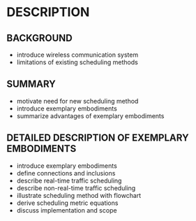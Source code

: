 # DESCRIPTION

## BACKGROUND

- introduce wireless communication system
- limitations of existing scheduling methods

## SUMMARY

- motivate need for new scheduling method
- introduce exemplary embodiments
- summarize advantages of exemplary embodiments

## DETAILED DESCRIPTION OF EXEMPLARY EMBODIMENTS

- introduce exemplary embodiments
- define connections and inclusions
- describe real-time traffic scheduling
- describe non-real-time traffic scheduling
- illustrate scheduling method with flowchart
- derive scheduling metric equations
- discuss implementation and scope

